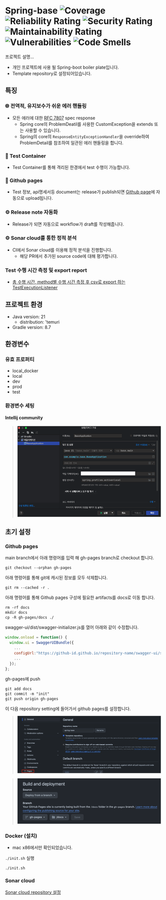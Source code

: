 # Spring-base ![Coverage](https://sonarcloud.io/api/project_badges/measure?project=can019_spring-base&metric=coverage) ![Reliability Rating](https://sonarcloud.io/api/project_badges/measure?project=can019_spring-base&metric=reliability_rating) ![Security Rating](https://sonarcloud.io/api/project_badges/measure?project=can019_spring-base&metric=security_rating) ![Maintainability Rating](https://sonarcloud.io/api/project_badges/measure?project=can019_spring-base&metric=sqale_rating) ![Vulnerabilities](https://sonarcloud.io/api/project_badges/measure?project=can019_spring-base&metric=vulnerabilities) ![Code Smells](https://sonarcloud.io/api/project_badges/measure?project=can019_spring-base&metric=code_smells)

프로젝트 설명...


- 개인 프로젝트에 사용 될 Spring-boot boiler plate입니다.
- Template repository로 설정되어있습니다.

## 특징
### 🌐 전역적, 유지보수가 쉬운 에러 핸들링
- 모든 에러에 대한 [RFC 7807](https://datatracker.ietf.org/doc/html/rfc7807) spec response
  - Spring core의 ProblemDeatil를 사용한 CustomException을 extends 또는 사용할 수 있습니다.
  - Spring의 core의 `ResponseEntityExceptionHandler`을 override하여 ProblemDetail를 참조하여 일관된 에러 핸들링을 합니다.

### 🚪 Test Container
- Test Container를 통해 격리된 한경에서 test 수행이 가능합니다.

### 📝 Github pages
- Test 정보, api명세서등 document는 release가 publish되면 [Github page](https://can019.github.io/spring-base)에 자동으로 upload됩니다.

### ⚙️ Release note 자동화

- Release가 되면 자동으로 workflow가 draft를 작성해줍니다.

### ⚙️ Sonar cloud를 통한 정적 분석

- CI에서 Sonar cloud를 이용해 정적 분석을 진행합니다.
  - 해당 PR에서 추가된 source code에 대해 평가합니다.


### Test 수행 시간 측정 및 export report
- [총 수행 시간, method별 수행 시간 측정 후 csv로 export 하는 TestExecutionListener](https://github.com/can019/spring-base/pull/58)


## 프로젝트 환경
- Java version: 21
  - distribution: 'temuri
- Gradle version: 8.7

## 환경변수
### 유효 프로퍼티
- local_docker
- local
- dev
- prod
- test

### 환경변수 세팅
#### Intellij community
> ![intellij-community-env](./docs/resource/intellij_comunity_env_set.png)

## 초기 설정
### Github pages
main branch에서 아래 명령어를 입력 해 gh-pages branch로 checkout 합니다.
```shell
git checkout --orphan gh-pages
```
아래 명령어를 통해 git에 캐시된 정보를 모두 삭제합니다.
```shell
git rm --cached -r .
```
아래 명령어를 통해 Github pages 구성에 필요한 artifacts를 docs로 이동 합니다.
```shell
rm -rf docs
mkdir docs
cp -R gh-pages/docs ./
```
swagger-ui/dist/swagger-initializer.js를 열어 아래와 같이 수정합니다.
```javascript
window.onload = function() {
  window.ui = SwaggerUIBundle({
    ...
    configUrl:"https://github-id.github.io/repository-name/swagger-ui/swagger-config.yaml",
    ...
  });
};
```

gh-pages에 push
```shell
git add docs
git commit -m "init"
git push origin gh-pages
```
이 다음 repository setting에 들어가서 github pages를 설정합니다.

> ![github-repo-setting](./docs/resource/gh-pages-repo-setting.png)

> ![github-gh-pages-deploy-setting](./docs/resource/gh-pages-deploy-setting.png)


### Docker (설치)
- mac x86에서만 확인되었습니다.

`./init.sh` 실행

``` shell
./init.sh
```

### Sonar cloud
[Sonar cloud repository 설정](https://chaerim1001.tistory.com/94)
